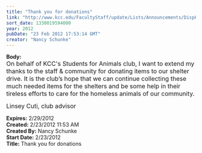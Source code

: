 ```yaml
---
title: "Thank you for donations"
link: "http://www.kcc.edu/FacultyStaff/update/Lists/Announcements/DispForm.aspx?ID=614"
sort_date: 1330019594000
year: 2012
pubDate: "23 Feb 2012 17:53:14 GMT"
creator: "Nancy Schunke"
---
```


<div><b>Body:</b> <div class=ExternalClass8DA2A0D6ACB34E40A53F0CF6E23A1A7B>
<div>
<p style="margin:0in 0in 10pt" class=MsoNormal><span><font size=3>On behalf of KCC's Students for Animals club, I want to extend my thanks to the staff &amp; community for donating items to our shelter drive. It is the club’s hope that we can continue collecting these much needed items for the shelters and be some help in their tireless efforts to care for the homeless animals of our community. </font></span></p>
<p style="margin:0in 0in 10pt" class=MsoNormal><span><font size=3>Linsey Cuti, club advisor</font></span></p></div></div></div>
<div><b>Expires:</b> 2/29/2012</div>
<div><b>Created:</b> 2/23/2012 11:53 AM</div>
<div><b>Created By:</b> Nancy Schunke</div>
<div><b>Start Date:</b> 2/23/2012</div>
<div><b>Title:</b> Thank you for donations</div>
